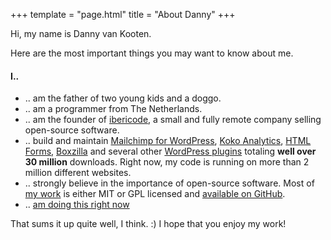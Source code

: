 +++
template = "page.html"
title = "About Danny"
+++

Hi, my name is Danny van Kooten.

Here are the most important things you may want to know about me.

#### I..

- .. am the father of two young kids and a doggo.
- .. am a programmer from The Netherlands.
- .. am the founder of <a href="http://ibericode.com/">ibericode</a>, a small and fully remote company selling open-source software.
- .. build and maintain <a href="https://www.mc4wp.com/">Mailchimp for WordPress</a>, <a href="https://www.kokoanalytics.com/">Koko Analytics</a>, <a href="https://www.htmlformsplugin.com">HTML Forms</a>, <a href="https://boxzillaplugin.com/">Boxzilla</a> and several other <a href="/wordpress-plugins/">WordPress plugins</a> totaling <strong>well over 30 million</strong> downloads. Right now, my code is running on more than 2 million different websites.
- .. strongly believe in the importance of open-source software. Most of [my work](/projects) is either MIT or GPL licensed and <a href="https://github.com/dannyvankooten/">available on GitHub</a>.
- .. <a href="/now">am doing this right now</a>

That sums it up quite well, I think. :) I hope that you enjoy my work!